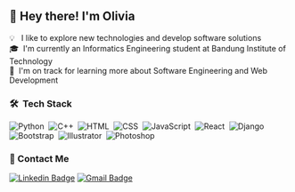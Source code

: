 
## 👋 Hey there! I'm Olivia

💡 &nbsp;&nbsp;I like to explore new technologies and develop software solutions\
🎓 &nbsp;I'm currently an Informatics Engineering student at Bandung Institute of Technology\
🌱 &nbsp;I'm on track for learning more about Software Engineering and Web Development

### 🛠 &nbsp;Tech Stack

![Python](https://img.shields.io/badge/-Python-333333?style=flat&logo=python)&nbsp;
![C++](https://img.shields.io/badge/-C++-333333?style=flat&logo=C%2B%2B&logoColor=00599C)&nbsp;
![HTML](https://img.shields.io/badge/-HTML-333333?style=flat&logo=HTML5)&nbsp;
![CSS](https://img.shields.io/badge/-CSS-333333?style=flat&logo=CSS3&logoColor=1572B6)&nbsp;
![JavaScript](https://img.shields.io/badge/-JavaScript-333333?style=flat&logo=javascript)&nbsp;
![React](https://img.shields.io/badge/-React-333333?style=flat&logo=react)&nbsp;
![Django](https://img.shields.io/badge/-Django-333333?style=flat&logo=django)&nbsp;
![Bootstrap](https://img.shields.io/badge/-Bootstrap-333333?style=flat&logo=bootstrap&logoColor=563D7C)&nbsp;
![Illustrator](https://img.shields.io/badge/-Illustrator-333333?style=flat&logo=adobe-illustrator)&nbsp;
![Photoshop](https://img.shields.io/badge/-Photoshop-333333?style=flat&logo=adobe-photoshop)&nbsp;


### 📇 Contact Me
[![Linkedin Badge](https://img.shields.io/badge/-margarethaolivia-blue?style=flat-square&logo=Linkedin&logoColor=white&link=https://www.linkedin.com/in/margarethaolivia/)](https://www.linkedin.com/in/margaretha-olivia-haryono/)
[![Gmail Badge](https://img.shields.io/badge/-margarethaolivia41@gmail.com-c14438?style=flat-square&logo=Gmail&logoColor=white&link=mailto:margarethaolivia41@gmail.com)](mailto:margarethaolivia41@gmail.com)
</p>
